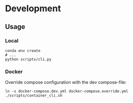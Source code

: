 # Development

## Usage

### Local

```
conda env create
# ...
python scripts/cli.py
```


### Docker

Override compose configuration with the dev compose-file:

```
ln -s docker-compose.dev.yml docker-compose.override.yml
./scripts/container_cli.sh
```

